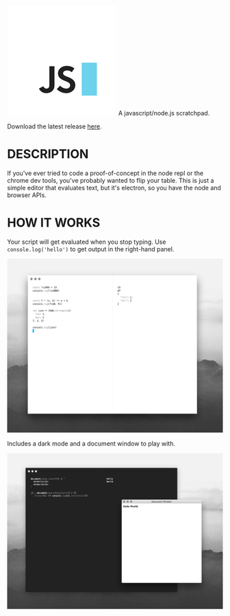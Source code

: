 ![screenshot](docs/logos/256x256.png)
A javascript/node.js scratchpad.

Download the latest release [here](https://github.com/0x00A/scratches/releases).

# DESCRIPTION
If you've ever tried to code a proof-of-concept in the node repl or the chrome
dev tools, you've probably wanted to flip your table. This is just a simple
editor that evaluates text, but it's electron, so you have the node and browser
APIs.

# HOW IT WORKS
Your script will get evaluated when you stop typing. Use `console.log('hello')`
to get output in the right-hand panel.

![screenshot](docs/light.png)


Includes a dark mode and a document window to play with.

![docwindow](docs/dark.png)

